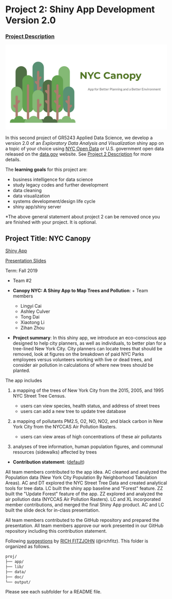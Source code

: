 # Project 2: Shiny App Development Version 2.0

### [Project Description](doc/project2_desc.md)

![screenshot](doc/Capture.jpg)

In this second project of GR5243 Applied Data Science, we develop a version 2.0 of an *Exploratory Data Analysis and Visualization* shiny app on a topic of your choice using [NYC Open Data](https://opendata.cityofnewyork.us/) or U.S. government open data released on the [data.gov](https://data.gov/) website. See [Project 2 Description](doc/project2_desc.md) for more details.  

The **learning goals** for this project are:

- business intelligence for data science
- study legacy codes and further development
- data cleaning
- data visualization
- systems development/design life cycle
- shiny app/shiny server

*The above general statement about project 2 can be removed once you are finished with your project. It is optional.

## Project Title: NYC Canopy

[Shiny App](https://zoraxl2788.shinyapps.io/treeappv2/)

[Presentation Slides](https://docs.google.com/presentation/d/1bbIEB2i_deGZsB5M0sKe9NvVHt9uWDsFqEAu7xJED1c/edit#slide=id.g630bec13f4_0_445) 

Term: Fall 2019

+ Team #2
+ **Canopy NYC: A Shiny App to Map Trees and Pollution**: + Team members
	+ Lingyi Cai
	+ Ashley Culver
	+ Tong Dai
	+ Xiaotong Li
	+ Zihan Zhou

+ **Project summary**: In this shiny app, we introduce an eco-conscious app designed to help city planners, as well as individuals, to better plan for a tree-lined New York City. City planners can locate trees that should be removed, look at figures on the breakdown of paid NYC Parks employees versus volunteers working with live or dead trees, and consider air pollution in calculations of where new trees should be planted.

The app includes 

1) a mapping of the trees of New York City from the 2015, 2005, and 1995 NYC Street Tree Census.
	- users can view species, health status, and address of street trees
	- users can add a new tree to update tree database
	
2) a mapping of pollutants PM2.5, O2, NO, NO2, and black carbon in New York City from the NYCCAS Air Pollution Rasters.
	- users can view areas of high concentrations of these air pollutants
	
3) analyses of tree information, human population figures, and communal resources (sidewalks) affected by trees

+ **Contribution statement**: ([default](doc/a_note_on_contributions.md))

All team members contributed to the app idea. AC cleaned and analyzed the Population data (New York City Population By Neighborhood Tabulation Areas). AC and DT explored the NYC Street Tree Data and created analytical tools for tree data. LC built the shiny app baseline and "Forest" feature. ZZ built the "Update Forest" feature of the app. ZZ explored and analyzed the air pollution data (NYCCAS Air Pollution Rasters). LC and XL incorporated member contributions, and merged the final Shiny App product. AC and LC built the slide deck for in-class presentation.

All team members contributed to the GitHub repository and prepared the presentation. All team members approve our work presented in our GitHub repository including this contribution statement.

Following [suggestions](http://nicercode.github.io/blog/2013-04-05-projects/) by [RICH FITZJOHN](http://nicercode.github.io/about/#Team) (@richfitz). This folder is organized as follows.

```
proj/
├── app/
├── lib/
├── data/
├── doc/
└── output/
```

Please see each subfolder for a README file.

